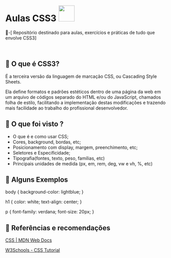 # Aulas CSS3 <img src="https://cdn.jsdelivr.net/gh/devicons/devicon@latest/icons/css3/css3-original-wordmark.svg" width = "50" />



<p> 📍-[ Repositório destinado para aulas, exercícios e práticas de tudo que envolve CSS3]</p>
<br>

## 📌 O que é CSS3?
<p>É a terceira versão da linguagem de marcação CSS, ou Cascading Style Sheets. 

Ela define formatos e padrões estéticos dentro de uma página da web em um arquivo de códigos separado do HTML e/ou do JavaScript, chamados folha de estilo, facilitando a implementação destas modificações e trazendo mais facilidade ao trabalho do profissional desenvolvedor.</p>

## 📌 O que foi visto ?
<ul>
  <li>O que é e como usar CSS;</li>
  <li>Cores, background, bordas, etc;</li>
  <li>Posicionamento com display, margem, preenchimento, etc;</li>
  <li>Seletores e Especificidade;</li>
  <li>Tipografia(fontes, texto, peso, famílias, etc)</li>
  <li>Principais unidades de medida (px, em, rem, deg, vw e vh, %, etc)</li>
</ul>

## 📌 Alguns Exemplos
body {
  background-color: lightblue;
}

h1 {
  color: white;
  text-align: center;
}

p {
  font-family: verdana;
  font-size: 20px;
}

## 📌 Referências e recomendações 

<a href="https://developer.mozilla.org/pt-BR/docs/Web/CSS">CSS | MDN Web Docs</a>

<a href="https://www.w3schools.com/css/">W3Schools - CSS Tutorial</a>

